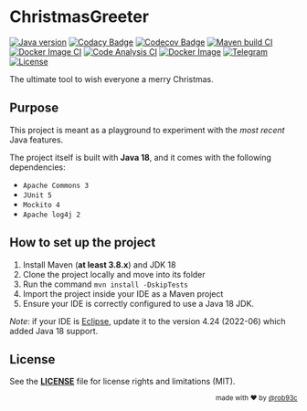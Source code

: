 # ChristmasGreeter

[![Java version](https://badgen.net/badge/Java/Java%2018/orange?icon=https://raw.githubusercontent.com/rob93c/BadgenIcons/master/icons/java-logo.svg&labelColor=292f35&label)](https://github.com/rob93c/ChristmasGreeter/search?l=java) 
[![Codacy Badge](https://badgen.net/codacy/grade/361904c6ec0d4a1490aa7d5593f8e26a?icon=https://raw.githubusercontent.com/rob93c/BadgenIcons/master/icons/codacy-logo.svg&labelColor=292f35&label=Code%20quality)](https://www.codacy.com/gh/rob93c/ChristmasGreeter/dashboard)
[![Codecov Badge](https://codecov.io/gh/rob93c/ChristmasGreeter/branch/master/graph/badge.svg?token=GGV1KYMZGD)](https://codecov.io/gh/rob93c/ChristmasGreeter) 
[![Maven build CI](https://github.com/rob93c/ChristmasGreeter/actions/workflows/maven.yml/badge.svg)](https://github.com/rob93c/ChristmasGreeter/actions/workflows/maven.yml) 
[![Docker Image CI](https://github.com/rob93c/ChristmasGreeter/actions/workflows/docker-image.yml/badge.svg)](https://github.com/rob93c/ChristmasGreeter/actions/workflows/docker-image.yml) 
[![Code Analysis CI](https://github.com/rob93c/ChristmasGreeter/actions/workflows/codeql-analysis.yml/badge.svg)](https://github.com/rob93c/ChristmasGreeter/actions/workflows/codeql-analysis.yml) 
[![Docker Image](https://badgen.net/badge/docker/Docker?icon=docker&labelColor=292f35&label)](https://hub.docker.com/r/rob93c/christmas-greeter) 
[![Telegram](https://badgen.net/badge/telegram/Telegram?icon=telegram&labelColor=292f35&label)](https://t.me/rob93c) 
[![License](https://badgen.net/badge/license/MIT/grey?icon=https://raw.githubusercontent.com/rob93c/BadgenIcons/master/icons/license-paper.svg&labelColor=292f35&label)](https://github.com/rob93c/ChristmasGreeter/blob/master/LICENSE)

The ultimate tool to wish everyone a merry Christmas.

## Purpose

This project is meant as a playground to experiment with the _most recent_ Java features.

The project itself is built with **Java 18**, and it comes with the following dependencies:

* `Apache Commons 3`
* `JUnit 5`
* `Mockito 4`
* `Apache log4j 2`

## How to set up the project

1. Install Maven (**at least 3.8.x**) and JDK 18
2. Clone the project locally and move into its folder
3. Run the command `mvn install -DskipTests`
4. Import the project inside your IDE as a Maven project
5. Ensure your IDE is correctly configured to use a Java 18 JDK.

*Note*: if your IDE is [Eclipse](https://www.eclipse.org/downloads/packages/installer), update it to the version 4.24 (2022-06) which added Java 18 support.

## License

See the [**LICENSE**](https://github.com/rob93c/ChristmasGreeter/blob/master/LICENSE) file for license rights and limitations (MIT).

<div align="right">
<sup>made with ❤️ by <a href="https://github.com/rob93c">@rob93c</a></sup>
</div>
